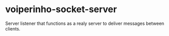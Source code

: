 # voiperinho-socket-server
Server listener that functions as a realy server to deliver messages between clients.
